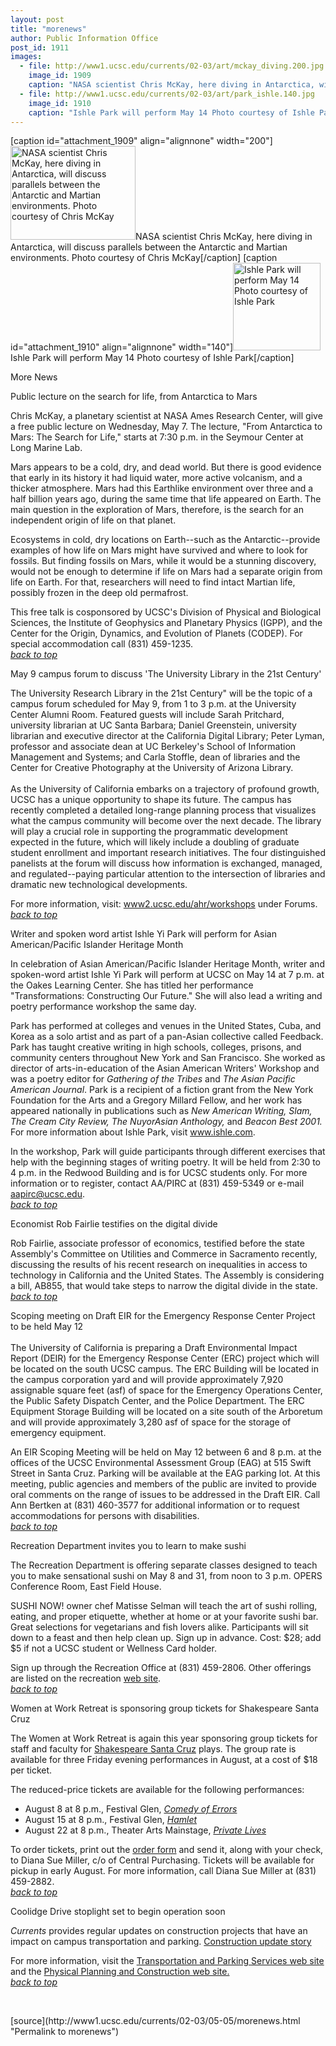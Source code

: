 ```yaml
---
layout: post
title: "morenews"
author: Public Information Office
post_id: 1911
images:
  - file: http://www1.ucsc.edu/currents/02-03/art/mckay_diving.200.jpg
    image_id: 1909
    caption: "NASA scientist Chris McKay, here diving in Antarctica, will discuss parallels between the Antarctic and Martian environments. Photo courtesy of Chris McKay"
  - file: http://www1.ucsc.edu/currents/02-03/art/park_ishle.140.jpg
    image_id: 1910
    caption: "Ishle Park will perform May 14 Photo courtesy of Ishle Park"
---
```


[caption id="attachment_1909" align="alignnone" width="200"]<a href="http://localhost/mysite/wp-content/uploads/2003/05/mckay_diving.200.jpg"><img class="size-full wp-image-1909" src="http://localhost/mysite/wp-content/uploads/2003/05/mckay_diving.200.jpg" alt="NASA scientist Chris McKay, here diving in Antarctica, will discuss parallels between the Antarctic and Martian environments. Photo courtesy of Chris McKay" width="200" height="150" /></a>NASA scientist Chris McKay, here diving in Antarctica, will discuss parallels between the Antarctic and Martian environments. Photo courtesy of Chris McKay[/caption]
[caption id="attachment_1910" align="alignnone" width="140"]<a href="http://localhost/mysite/wp-content/uploads/2003/05/park_ishle.140.jpg"><img class="size-full wp-image-1910" src="http://localhost/mysite/wp-content/uploads/2003/05/park_ishle.140.jpg" alt="Ishle Park will perform May 14 Photo courtesy of Ishle Park" width="140" height="140" /></a>Ishle Park will perform May 14 Photo courtesy of Ishle Park[/caption]
<p class="pagehead">
  More News
</p>
<p>
  <span class="sectionhead"><a name="mckay" id="mckay"></a>Public lecture on the search for life, from Antarctica to Mars</span><br>
</p>
<p>
  Chris McKay, a planetary scientist at NASA Ames Research Center, will give a free public lecture on Wednesday, May 7. The lecture, "From Antarctica to Mars: The Search for Life," starts at 7:30 p.m. in the Seymour Center at Long Marine Lab.
</p>
<p>
  Mars appears to be a cold, dry, and dead world. But there is good evidence that early in its history it had liquid water, more active volcanism, and a thicker atmosphere. Mars had this Earthlike environment over three and a half billion years ago, during the same time that life appeared on Earth. The main question in the exploration of Mars, therefore, is the search for an independent origin of life on that planet.
</p>
<p>
  Ecosystems in cold, dry locations on Earth--such as the Antarctic--provide examples of how life on Mars might have survived and where to look for fossils. But finding fossils on Mars, while it would be a stunning discovery, would not be enough to determine if life on Mars had a separate origin from life on Earth. For that, researchers will need to find intact Martian life, possibly frozen in the deep old permafrost.<br>
</p>
<p>
  This free talk is cosponsored by UCSC's Division of Physical and Biological Sciences, the Institute of Geophysics and Planetary Physics (IGPP), and the Center for the Origin, Dynamics, and Evolution of Planets (CODEP). For special accommodation call (831) 459-1235.<br>
  <a href="#mckay"><i>back to top</i></a><br>
</p>
<p class="sectionhead">
  <a name="library" id="library"></a>May 9 campus forum to discuss 'The University Library in the 21st Century'
</p>
<p>
  The University Research Library in the 21st Century" will be the topic of a campus forum scheduled for May 9, from 1 to 3 p.m. at the University Center Alumni Room. Featured guests will include Sarah Pritchard, university librarian at UC Santa Barbara; Daniel Greenstein, university librarian and executive director at the California Digital Library; Peter Lyman, professor and associate dean at UC Berkeley's School of Information Management and Systems; and Carla Stoffle, dean of libraries and the Center for Creative Photography at the University of Arizona Library.<br>
  <br>
  As the University of California embarks on a trajectory of profound growth, UCSC has a unique opportunity to shape its future. The campus has recently completed a detailed long-range planning process that visualizes what the campus community will become over the next decade. The library will play a crucial role in supporting the programmatic development expected in the future, which will likely include a doubling of graduate student enrollment and important research initiatives. The four distinguished panelists at the forum will discuss how information is exchanged, managed, and regulated--paying particular attention to the intersection of libraries and dramatic new technological developments.<br>
</p>
<p>
  For more information, visit: <a href="http://www2.ucsc.edu/ahr/workshops">www2.ucsc.edu/ahr/workshops</a> under Forums.<br>
  <a href="#mckay"><i>back to top</i></a>
</p>
<p class="sectionhead">
  <a name="park" id="park"></a>Writer and spoken word artist Ishle Yi Park will perform for Asian American/Pacific Islander Heritage Month
</p>
<p>
  In celebration of Asian American/Pacific Islander Heritage Month, writer and spoken-word artist Ishle Yi Park will perform at UCSC on May 14 at 7 p.m. at the Oakes Learning Center. She has titled her performance "Transformations: Constructing Our Future." She will also lead a writing and poetry performance workshop the same day.
</p>
<p>
  Park has performed at colleges and venues in the United States, Cuba, and Korea as a solo artist and as part of a pan-Asian collective called Feedback. Park has taught creative writing in high schools, colleges, prisons, and community centers throughout New York and San Francisco. She worked as director of arts-in-education of the Asian American Writers' Workshop and was a poetry editor for <i>Gathering of the Tribes</i> and <i>The Asian Pacific American Journal</i>. Park is a recipient of a fiction grant from the New York Foundation for the Arts and a Gregory Millard Fellow, and her work has appeared nationally in publications such as <i>New American Writing, Slam, The Cream City Review, The NuyorAsian Anthology,</i> and <i>Beacon Best 2001.</i> For more information about Ishle Park, visit <a href="http://www.ishle.com">www.ishle.com</a>.
</p>
<p>
  In the workshop, Park will guide participants through different exercises that help with the beginning stages of writing poetry. It will be held from 2:30 to 4 p.m. in the Redwood Building and is for UCSC students only. For more information or to register, contact AA/PIRC at (831) 459-5349 or e-mail <a href="mailto:aapirc@ucsc.edu">aapirc@ucsc.edu</a>.<br>
  <a href="#mckay"><i>back to top</i></a>
</p>
<p class="sectionhead">
  <a name="fairlie" id="fairlie"></a>Economist Rob Fairlie testifies on the digital divide<br>
</p>
<p>
  Rob Fairlie, associate professor of economics, testified before the state Assembly's Committee on Utilities and Commerce in Sacramento recently, discussing the results of his recent research on inequalities in access to technology in California and the United States. The Assembly is considering a bill, AB855, that would take steps to narrow the digital divide in the state.<i><br></i><a href="#mckay"><i>back to top</i></a><a href="#farm"></a><br>
</p>
<p>
  <span class="sectionhead"><a name="deir" id="deir"></a>Scoping meeting on Draft EIR for the Emergency Response Center Project to be held May 12<br>
  <br></span>The University of California is preparing a Draft Environmental Impact Report (DEIR) for the Emergency Response Center (ERC) project which will be located on the south UCSC campus. The ERC Building will be located in the campus corporation yard and will provide approximately 7,920 assignable square feet (asf) of space for the Emergency Operations Center, the Public Safety Dispatch Center, and the Police Department. The ERC Equipment Storage Building will be located on a site south of the Arboretum and will provide approximately 3,280 asf of space for the storage of emergency equipment.<br>
</p>
<p>
  An EIR Scoping Meeting will be held on May 12 between 6 and 8 p.m. at the offices of the UCSC Environmental Assessment Group (EAG) at 515 Swift Street in Santa Cruz. Parking will be available at the EAG parking lot. At this meeting, public agencies and members of the public are invited to provide oral comments on the range of issues to be addressed in the Draft EIR. Call Ann Bertken at (831) 460-3577 for additional information or to request accommodations for persons with disabilities.<br>
  <a href="#mckay"><i>back to top</i></a>
</p>
<p class="sectionhead">
  <a name="sushi" id="sushi"></a>Recreation Department invites you to learn to make sushi
</p>
<p>
  The Recreation Department is offering separate classes designed to teach you to make sensational sushi on May 8 and 31, from noon to 3 p.m. OPERS Conference Room, East Field House.
</p>
<p>
  SUSHI NOW! owner chef Matisse Selman will teach the art of sushi rolling, eating, and proper etiquette, whether at home or at your favorite sushi bar. Great selections for vegetarians and fish lovers alike. Participants will sit down to a feast and then help clean up. Sign up in advance. Cost: $28; add $5 if not a UCSC student or Wellness Card holder.
</p>
<p>
  Sign up through the Recreation Office at (831) 459-2806. Other offerings are listed on the recreation <a href="http://www.ucsc.edu/opers/rec/index.html">web site</a>.<br>
  <a href="#mckay"><i>back to top</i></a>
</p>
<p class="sectionhead">
  <a name="tickets" id="tickets"></a>Women at Work Retreat is sponsoring group tickets for Shakespeare Santa Cruz<br>
</p>
<p>
  The Women at Work Retreat is again this year sponsoring group tickets for staff and faculty for <a href="http://www.shakespearesantacruz.org/">Shakespeare Santa Cruz</a> plays. The group rate is available for three Friday evening performances in August, at a cost of $18 per ticket.
</p>
<p>
  The reduced-price tickets are available for the following performances:
</p>
<ul>
  <li>August 8 at 8 p.m., Festival Glen, <i><a href="http://www.shakespearesantacruz.org/summer03/comedy.shtml">Comedy of Errors</a><br></i>
  </li>
  <li>August 15 at 8 p.m., Festival Glen, <i><a href="http://www.shakespearesantacruz.org/summer03/hamlet.shtml">Hamlet</a><br></i>
  </li>
  <li>August 22 at 8 p.m., Theater Arts Mainstage, <i><a href="http://www.shakespearesantacruz.org/summer03/private.shtml">Private Lives</a></i>
  </li>
</ul>
<p>
  To order tickets, print out the <a href="order_form_w@w.html">order form</a> and send it, along with your check, to Diana Sue Miller, c/o of Central Purchasing. Tickets will be available for pickup in early August. For more information, call Diana Sue Miller at (831) 459-2882.<br>
  <a href="#mckay"><i>back to top</i></a>
</p>
<p class="sectionhead">
  <a name="construction" id="construction"></a>Coolidge Drive stoplight set to begin operation soon
</p>
<p>
  <i>Currents</i> provides regular updates on construction projects that have an impact on campus transportation and parking. <a href="http://www.ucsc.edu/about/construction_plans.html">Construction update story</a>
</p>
<p>
  For more information, visit the <a href="http://www2.ucsc.edu/taps/">Transportation and Parking Services web site</a> and the <a href="http://www2.ucsc.edu/ppc/">Physical Planning and Construction web site.<br></a><a href="#mckay"><i>back to top</i></a>
</p>
<p>
  <br>
</p>
<p>

</p>
[source](http://www1.ucsc.edu/currents/02-03/05-05/morenews.html "Permalink to morenews")
